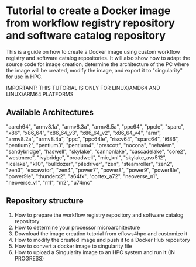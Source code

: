 # Tutorial to create a Docker image from workflow registry repository and software catalog repository

This is a guide on how to create a Docker image using custom workflow registry and software catalog repositories. It will also show how to adapt the source code for image creation, determine the architecture of the PC where the image will be created, modify the image, and export it to "singularity" for use in HPC.

IMPORTANT: THIS TUTORIAL IS ONLY FOR LINUX/AMD64 AND LINUX/ARM64 PLATFORMS

## Available Architectures

"aarch64", "armv8.1a", "armv8.3a", "armv8.5a", "ppc64", "ppcle", "sparc", "x86", "x86_64",
"x86_64_v3", "x86_64_v2", "x86_64_v4", "arm", "armv8.2a", "armv8.4a", "ppc", "ppc64le", "riscv64", "sparc64", 
"i686", "pentium2", "pentium3", "pentium4", "prescott", "nocona", "nehalem", "sandybridge", "haswell", "skylake",
"cannonlake", "cascadelake", "core2", "westmere", "ivybridge", "broadwell", "mic_knl", "skylake_avx512", "icelake",
"k10", "bulldozer", "piledriver", "zen", "steamroller", "zen2", "zen3", "excavator", "zen4", "power7", "power8",
"power9", "power8le", "power9le", "thunderx2", "a64fx", "cortex_a72", "neoverse_n1", "neoverse_v1", "m1", "m2", "u74mc"

## Repository structure

1. How to prepare the workflow registry repository and software catalog repository
2. How to determine your processor microarchitecture
3. Download the image creation tutorial from eflows4hpc and customize it
4. How to modify the created image and push it to a Docker Hub repository
5. How to convert a docker image to singularity file
6. How to upload a Singularity image to an HPC system and run it (IN PROGRESS)
